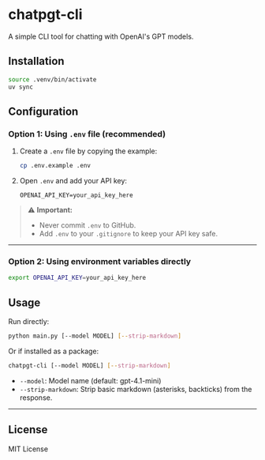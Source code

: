 # chatpgt-cli

A simple CLI tool for chatting with OpenAI's GPT models.

## Installation

```bash
source .venv/bin/activate
uv sync
```

## Configuration

### **Option 1: Using `.env` file (recommended)**

1. Create a `.env` file by copying the example:

   ```bash
   cp .env.example .env
   ```
2. Open `.env` and add your API key:

   ```env
   OPENAI_API_KEY=your_api_key_here
   ```

> ⚠ **Important:**
>
> * Never commit `.env` to GitHub.
> * Add `.env` to your `.gitignore` to keep your API key safe.

---

### **Option 2: Using environment variables directly**

```bash
export OPENAI_API_KEY=your_api_key_here
```

## Usage

Run directly:

```bash
python main.py [--model MODEL] [--strip-markdown]
```

Or if installed as a package:

```bash
chatpgt-cli [--model MODEL] [--strip-markdown]
```

- `--model`: Model name (default: gpt-4.1-mini)
- `--strip-markdown`: Strip basic markdown (asterisks, backticks) from the response.

---

## License

MIT License